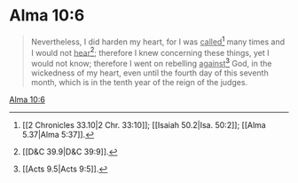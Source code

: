 # Alma 10:6

> Nevertheless, I did harden my heart, for I was <u>called</u>[^a] many times and I would not <u>hear</u>[^b]; therefore I knew concerning these things, yet I would not know; therefore I went on rebelling <u>against</u>[^c] God, in the wickedness of my heart, even until the fourth day of this seventh month, which is in the tenth year of the reign of the judges.

[Alma 10:6](https://www.churchofjesuschrist.org/study/scriptures/bofm/alma/10?lang=eng&id=p6#p6)


[^a]: [[2 Chronicles 33.10|2 Chr. 33:10]]; [[Isaiah 50.2|Isa. 50:2]]; [[Alma 5.37|Alma 5:37]].  
[^b]: [[D&C 39.9|D&C 39:9]].  
[^c]: [[Acts 9.5|Acts 9:5]].  
